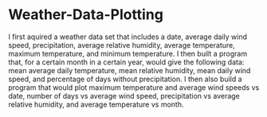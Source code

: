 # Weather-Data-Plotting
I first aquired a weather data set that includes a date, average daily wind speed, precipitation, average relative humidity, average temperature, maximum temperature, and minimum temperature. I then built a program that, for a certain month in a certain year, would give the following data: mean average daily temperature, mean relative humidity, mean daily wind speed, and percentage of days without precipitation. I then also build a program that would plot maximum temperature and average wind speeds vs date, number of days vs average wind speed, precipitation vs average relative humidity, and average temperature vs month.
